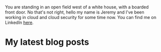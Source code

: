 You are standing in an open field west of a white house, with a boarded front door. No that's not right, hello my name is Jeremy and I've been working in cloud and cloud security for some time now. You can find me on LinkedIn [here](https://www.linkedin.com/in/jeremyredmondit/).

<!---
jsredmond/jsredmond is a ✨ special ✨ repository because its `README.md` (this file) appears on your GitHub profile.
You can click the Preview link to take a look at your changes.
--->

# My latest blog posts
<!-- BLOG-POST-LIST:START -->
<!-- BLOG-POST-LIST:END -->
